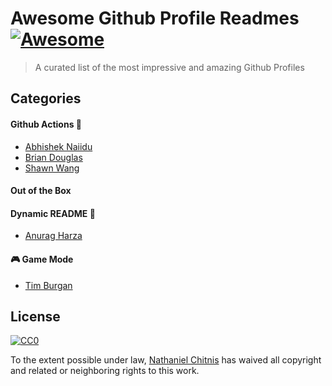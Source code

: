 # Awesome Github Profile Readmes  [![Awesome](https://cdn.rawgit.com/sindresorhus/awesome/d7305f38d29fed78fa85652e3a63e154dd8e8829/media/badge.svg)](https://github.com/sindresorhus/awesome#readme)

> A curated list of the most impressive and amazing Github Profiles
>

## Categories
#### Github Actions 🤖
- [Abhishek Naiidu](https://github.com/abhisheknaiidu/abhisheknaiidu)
- [Brian Douglas](https://github.com/bdougie/bdougie)
- [Shawn Wang](https://github.com/sw-yx/sw-yx)


#### Out of the Box

#### Dynamic README 💫
- [Anurag Harza](https://github.com/anuraghazra/anuraghazra)

#### 🎮 Game Mode
- [Tim Burgan](https://github.com/timburgan/timburgan)

## License

[![CC0](https://licensebuttons.net/p/zero/1.0/88x31.png)](https://creativecommons.org/publicdomain/zero/1.0/)

To the extent possible under law, [Nathaniel Chitnis](https://mail.gmail.com/chitnisnathan@gmail.com/) has waived all copyright and related or neighboring rights to this work.
